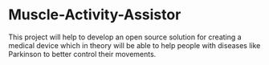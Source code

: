 # Muscle-Activity-Assistor
This project will help to develop an open source solution for creating a medical device which in theory will be able to help people with diseases like Parkinson to better control their movements.

